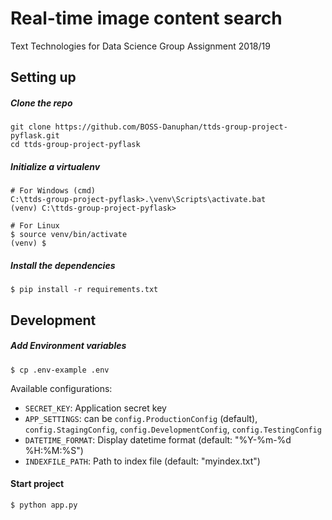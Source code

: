 # Real-time image content search
Text Technologies for Data Science Group Assignment 2018/19

## Setting up
##### Clone the repo
```
git clone https://github.com/BOSS-Danuphan/ttds-group-project-pyflask.git
cd ttds-group-project-pyflask
```
##### Initialize a virtualenv
```
# For Windows (cmd)
C:\ttds-group-project-pyflask>.\venv\Scripts\activate.bat
(venv) C:\ttds-group-project-pyflask>

# For Linux
$ source venv/bin/activate
(venv) $
```
##### Install the dependencies
```
$ pip install -r requirements.txt
```
## Development
##### Add Environment variables
```
$ cp .env-example .env
```
Available configurations:
* `SECRET_KEY`: Application secret key
* `APP_SETTINGS`: can be `config.ProductionConfig` (default), `config.StagingConfig`, `config.DevelopmentConfig`, `config.TestingConfig`
* `DATETIME_FORMAT`: Display datetime format (default: "%Y-%m-%d %H:%M:%S")
* `INDEXFILE_PATH`: Path to index file (default: "myindex.txt")

#### Start project
```
$ python app.py
```
